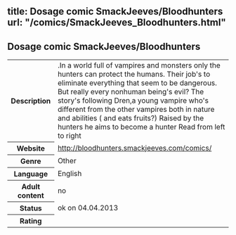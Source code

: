 title: Dosage comic SmackJeeves/Bloodhunters
url: "/comics/SmackJeeves_Bloodhunters.html"
---
Dosage comic SmackJeeves/Bloodhunters
-----------------------------------------

<table class="comicinfo">
<tr>
<th>Description</th><td>.In a world full of vampires and monsters only the hunters can protect the humans. Their job's to eliminate everything that seem to be dangerous. But really every nonhuman being's evil? The story's following Dren,a young vampire who's different from the other vampires both in nature and abilities ( and eats fruits?) Raised by the hunters he aims to become a hunter Read from left to right</td>
</tr>
<tr>
<th>Website</th><td><a href="http://bloodhunters.smackjeeves.com/comics/">http://bloodhunters.smackjeeves.com/comics/</a></td>
</tr>
<tr>
<th>Genre</th><td>Other</td>
</tr>
<tr>
<th>Language</th><td>English</td>
</tr>
<tr>
<th>Adult content</th><td>no</td>
</tr>
<tr>
<th>Status</th><td>ok on 04.04.2013</td>
</tr>
<tr>
<th>Rating</th><td><div class="g-plusone" data-size="standard" data-annotation="bubble"
 data-href="http://bloodhunters.smackjeeves.com/comics/"></div></td>
</tr>
</table>
<script type="text/javascript">
  (function() {
    var po = document.createElement('script'); po.type = 'text/javascript'; po.async = true;
    po.src = 'https://apis.google.com/js/plusone.js';
    var s = document.getElementsByTagName('script')[0]; s.parentNode.insertBefore(po, s);
  })();
</script>
